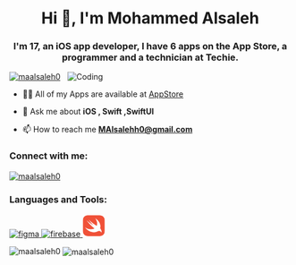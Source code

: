 <h1 align="center">Hi 👋, I'm Mohammed Alsaleh</h1>
<h3 align="center">I'm 17, an iOS app developer, I have 6 apps on the App Store, a programmer and a technician at Techie.</h3>
<img align="right" alt="Coding" width="400" src="https://cdn.dribbble.com/users/1162077/screenshots/3848914/programmer.gif">
<p align="left"> <a href="https://twitter.com/maalsaleh0" target="blank"><img src="https://img.shields.io/twitter/follow/maalsaleh0?logo=twitter&style=for-the-badge" alt="maalsaleh0" /></a> </p>

- 👨‍💻 All of my Apps are available at [AppStore](https://apps.apple.com/sa/developer/mohammed-alsaleh/id1581466887)

- 💬 Ask me about **iOS , Swift ,SwiftUI**

- 📫 How to reach me **MAlsalehh0@gmail.com**

<h3 align="left">Connect with me:</h3>
<p align="left">
<a href="https://twitter.com/maalsaleh0" target="blank"><img align="center" src="https://raw.githubusercontent.com/rahuldkjain/github-profile-readme-generator/master/src/images/icons/Social/twitter.svg" alt="maalsaleh0" height="30" width="40" /></a>
</p>

<h3 align="left">Languages and Tools:</h3>
<p align="left"> <a href="https://www.figma.com/" target="_blank" rel="noreferrer"> <img src="https://www.vectorlogo.zone/logos/figma/figma-icon.svg" alt="figma" width="40" height="40"/> </a> <a href="https://firebase.google.com/" target="_blank" rel="noreferrer"> <img src="https://www.vectorlogo.zone/logos/firebase/firebase-icon.svg" alt="firebase" width="40" height="40"/> </a> <a href="https://developer.apple.com/swift/" target="_blank" rel="noreferrer"> <img src="https://raw.githubusercontent.com/devicons/devicon/master/icons/swift/swift-original.svg" alt="swift" width="40" height="40"/> </a> </p>

<p><img align="left" src="https://github-readme-stats.vercel.app/api/top-langs?username=maalsaleh0&show_icons=true&locale=en&layout=compact" alt="maalsaleh0" /></p>

<p>&nbsp;<img align="center" src="https://github-readme-stats.vercel.app/api?username=maalsaleh0&show_icons=true&locale=en" alt="maalsaleh0" /></p>
